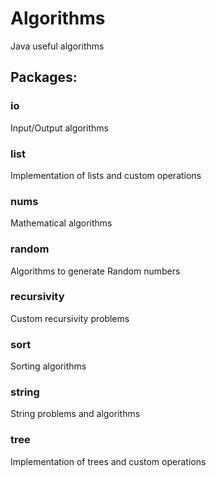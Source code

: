 # Algorithms
Java useful algorithms

<h2>Packages:</h2>

<h3>io</h3>
Input/Output algorithms
<h3>list</h3>
Implementation of lists and custom operations
<h3>nums</h3>
Mathematical algorithms
<h3>random</h3>
Algorithms to generate Random numbers
<h3>recursivity</h3>
Custom recursivity problems
<h3>sort</h3>
Sorting algorithms
<h3>string</h3>
String problems and algorithms
<h3>tree</h3>
Implementation of trees and custom operations
